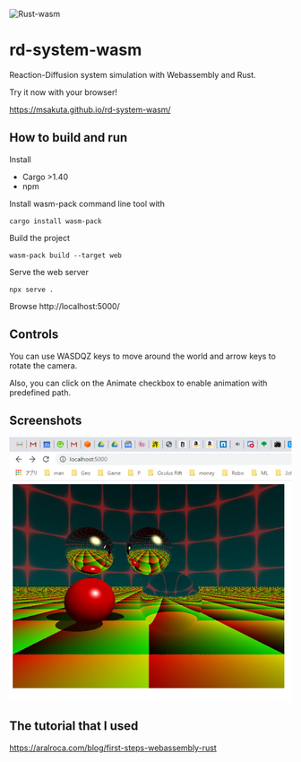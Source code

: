 ![Rust-wasm](https://github.com/msakuta/ray-rust-wasm/workflows/Rust-wasm/badge.svg)

# rd-system-wasm

Reaction-Diffusion system simulation with Webassembly and Rust.

Try it now with your browser!

https://msakuta.github.io/rd-system-wasm/

## How to build and run

Install

* Cargo >1.40
* npm

Install wasm-pack command line tool with

    cargo install wasm-pack

Build the project

    wasm-pack build --target web

Serve the web server

    npx serve .

Browse http://localhost:5000/

## Controls

You can use WASDQZ keys to move around the world and arrow keys to rotate the camera.

Also, you can click on the Animate checkbox to enable animation with predefined path.

## Screenshots

![screenshot](images/screenshot00.jpg)

## The tutorial that I used

https://aralroca.com/blog/first-steps-webassembly-rust
